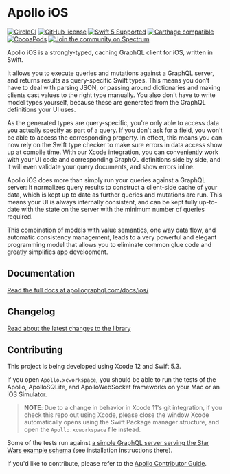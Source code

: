 # Apollo iOS

[![CircleCI](https://circleci.com/gh/apollographql/apollo-ios/tree/main.svg?style=shield)](https://circleci.com/gh/apollographql/apollo-ios/tree/main) [![GitHub license](https://img.shields.io/badge/license-MIT-lightgrey.svg?maxAge=2592000)](https://raw.githubusercontent.com/apollographql/apollo-ios/main/LICENSE) [![Swift 5 Supported](https://img.shields.io/badge/Swift-5.0-orange.svg)](https://github.com/apple/swift) [![Carthage compatible](https://img.shields.io/badge/Carthage-compatible-4BC51D.svg?style=flat)](https://github.com/Carthage/Carthage)   [![CocoaPods](https://img.shields.io/cocoapods/v/Apollo.svg)](https://cocoapods.org/pods/Apollo) [![Join the community on Spectrum](https://withspectrum.github.io/badge/badge.svg)](https://spectrum.chat/apollo)

Apollo iOS is a strongly-typed, caching GraphQL client for iOS, written in Swift.

It allows you to execute queries and mutations against a GraphQL server, and returns results as query-specific Swift types. This means you don’t have to deal with parsing JSON, or passing around dictionaries and making clients cast values to the right type manually. You also don't have to write model types yourself, because these are generated from the GraphQL definitions your UI uses.

As the generated types are query-specific, you're only able to access data you actually specify as part of a query. If you don't ask for a field, you won't be able to access the corresponding property. In effect, this means you can now rely on the Swift type checker to make sure errors in data access show up at compile time. With our Xcode integration, you can conveniently work with your UI code and corresponding GraphQL definitions side by side, and it will even validate your query documents, and show errors inline.

Apollo iOS does more than simply run your queries against a GraphQL server: It normalizes query results to construct a client-side cache of your data, which is kept up to date as further queries and mutations are run. This means your UI is always internally consistent, and can be kept fully up-to-date with the state on the server with the minimum number of queries required.

This combination of models with value semantics, one way data flow, and automatic consistency management, leads to a very powerful and elegant programming model that allows you to eliminate common glue code and greatly simplifies app development.

## Documentation

[Read the full docs at apollographql.com/docs/ios/](https://www.apollographql.com/docs/ios/)

## Changelog
[Read about the latest changes to the library](https://github.com/apollographql/apollo-ios/blob/main/CHANGELOG.md)

## Contributing

This project is being developed using Xcode 12 and Swift 5.3.

If you open `Apollo.xcworkspace`, you should be able to run the tests of the Apollo, ApolloSQLite, and ApolloWebSocket frameworks on your Mac or an iOS Simulator.

> **NOTE**: Due to a change in behavior in Xcode 11's git integration, if you check this repo out using Xcode, please close the window Xcode automatically opens using the Swift Package manager structure, and open the `Apollo.xcworkspace` file instead.

Some of the tests run against [a simple GraphQL server serving the Star Wars example schema](https://github.com/apollographql/starwars-server) (see installation instructions there).

If you'd like to contribute, please refer to the [Apollo Contributor Guide](https://github.com/apollographql/apollo-ios/blob/main/CONTRIBUTING.md).
